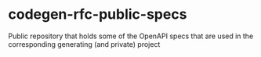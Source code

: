 # codegen-rfc-public-specs
Public repository that holds some of the OpenAPI specs that are used in the corresponding generating (and private) project
